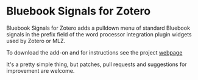 Bluebook Signals for Zotero
============

Bluebook Signals for Zotero adds a pulldown menu of standard Bluebook signals in the prefix field of the word processor integration plugin widgets used by Zotero or MLZ.

To download the add-on and for instructions see the project [webpage](http://juris-m.github.io/bluebook-signals-for-zotero/)

It's a pretty simple thing, but patches, pull requests and suggestions for improvement are welcome.
